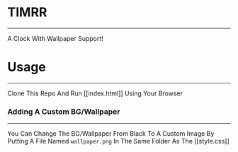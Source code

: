 # TIMRR
___
A Clock With Wallpaper Support!


# Usage
___
Clone This Repo And Run [[index.html]] Using Your Browser

### Adding A Custom BG/Wallpaper
___
You Can Change The BG/Wallpaper From Black To A Custom Image By Putting A File Named `wallpaper.png` In The Same Folder As The [[style.css]]